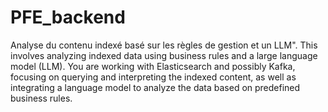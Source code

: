 # PFE_backend

Analyse du contenu indexé basé sur les règles de gestion et un LLM". This involves analyzing indexed data using business rules and a large language model (LLM). You are working with Elasticsearch and possibly Kafka, focusing on querying and interpreting the indexed content, as well as integrating a language model to analyze the data based on predefined business rules.
